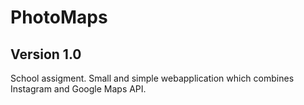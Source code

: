 PhotoMaps
=========

Version 1.0
---------

School assigment. Small and simple webapplication which combines Instagram and Google Maps API.
